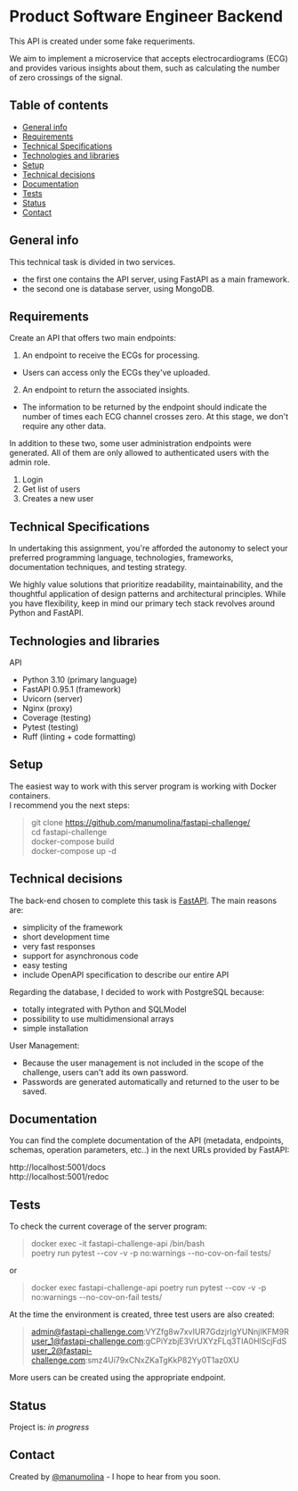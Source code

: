 # Product Software Engineer Backend

This API is created under some fake requeriments.  

We aim to implement a microservice that accepts electrocardiograms (ECG) and provides various insights about them, such as calculating the number of zero crossings of the signal.

## Table of contents
* [General info](#general-info)
* [Requirements](#requirements)
* [Technical Specifications](#technical-specifications)
* [Technologies and libraries](#technologies-and-libraries)
* [Setup](#setup)
* [Technical decisions](#technical-decisions)
* [Documentation](#documentation)
* [Tests](#tests)
* [Status](#status)
* [Contact](#contact)

## General info
This technical task is divided in two services.
* the first one contains the API server, using FastAPI as a main framework.
* the second one is database server, using MongoDB.

## Requirements

Create an API that offers two main endpoints:
1. An endpoint to receive the ECGs for processing.
* Users can access only the ECGs they've uploaded.
2. An endpoint to return the associated insights.
* The information to be returned by the endpoint should indicate the number of times each ECG channel crosses zero. At this stage, we don't require any other data.

In addition to these two, some user administration endpoints were generated.
All of them are only allowed to authenticated users with the admin role.
1. Login
2. Get list of users
3. Creates a new user

## Technical Specifications

In undertaking this assignment, you're afforded the autonomy to select your preferred programming language, technologies, frameworks, documentation techniques, and testing strategy.  

We highly value solutions that prioritize readability, maintainability, and the thoughtful application of design patterns and architectural principles. While you have flexibility, keep in mind our primary tech stack revolves around Python and FastAPI.

## Technologies and libraries
API
* Python 3.10 (primary language)
* FastAPI 0.95.1 (framework)
* Uvicorn (server) 
* Nginx (proxy)
* Coverage (testing)
* Pytest (testing)
* Ruff (linting + code formatting)

## Setup
The easiest way to work with this server program is working with Docker containers.  
I recommend you the next steps:
> git clone https://github.com/manumolina/fastapi-challenge/  
> cd fastapi-challenge  
> docker-compose build  
> docker-compose up -d  

## Technical decisions
The back-end chosen to complete this task is [FastAPI](https://fastapi.tiangolo.com/). The main reasons are:
* simplicity of the framework 
* short development time
* very fast responses
* support for asynchronous code
* easy testing
* include OpenAPI specification to describe our entire API

Regarding the database, I decided to work with PostgreSQL because:
* totally integrated with Python and SQLModel
* possibility to use multidimensional arrays
* simple installation

User Management:  
* Because the user management is not included in the scope of the challenge, users can't add its own password.  
* Passwords are generated automatically and returned to the user to be saved.

## Documentation
You can find the complete documentation of the API 
(metadata, endpoints, schemas, operation parameters, etc..) in the next URLs provided by FastAPI: 

http://localhost:5001/docs  
http://localhost:5001/redoc

## Tests
To check the current coverage of the server program:  
> docker exec -it fastapi-challenge-api /bin/bash  
> poetry run pytest --cov -v -p no:warnings --no-cov-on-fail tests/  

or  

> docker exec fastapi-challenge-api poetry run pytest --cov -v -p no:warnings --no-cov-on-fail tests/  

At the time the environment is created, three test users are also created:  
> admin@fastapi-challenge.com:VYZfg8w7xvIUR7GdzjrIgYUNnjIKFM9R  
> user_1@fastapi-challenge.com:gCPiYzbjE3VrUXYzFLq3TIA0HlScjFdS  
> user_2@fastapi-challenge.com:smz4Ui79xCNxZKaTgKkP82Yy0T1az0XU  

More users can be created using the appropriate endpoint.  

## Status
Project is: _in progress_  

## Contact
Created by [@manumolina](https://github.com/manumolina) - I hope to hear from you soon.
